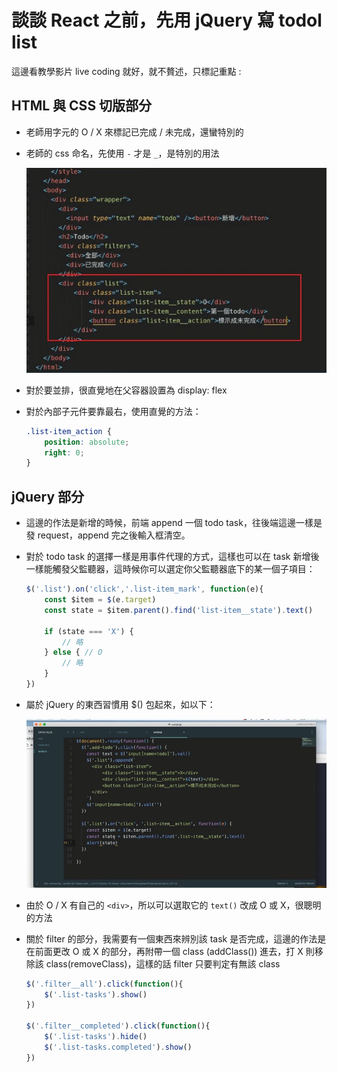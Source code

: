 # 談談 React 之前，先用 jQuery 寫 todol list

這邊看教學影片 live coding 就好，就不贅述，只標記重點 :

## HTML 與 CSS 切版部分

- 老師用字元的 O / X 來標記已完成 / 未完成，還蠻特別的
- 老師的 css 命名，先使用 `-` 才是 `_`，是特別的用法

    ![](./img/1.jpg)

- 對於要並排，很直覺地在父容器設置為 display: flex
- 對於內部子元件要靠最右，使用直覺的方法：

    ```css
    .list-item_action {
        position: absolute;
        right: 0;
    }
    ```
## jQuery 部分

- 這邊的作法是新增的時候，前端 append 一個 todo task，往後端這邊一樣是發 request，append 完之後輸入框清空。
- 對於 todo task 的選擇一樣是用事件代理的方式，這樣也可以在 task 新增後一樣能觸發父監聽器，這時候你可以選定你父監聽器底下的某一個子項目：

    ```javascript
    $('.list').on('click','.list-item_mark', function(e){
        const $item = $(e.target)
        const state = $item.parent().find('list-item__state').text()

        if (state === 'X') {
            // 略
        } else { // O
            // 略
        }
    })
    ```

- 屬於 jQuery 的東西習慣用 $() 包起來，如以下：

    ![](./img/2.jpg)

- 由於 O / X 有自己的 `<div>`，所以可以選取它的 `text()` 改成 O 或 X，很聰明的方法

- 關於 filter 的部分，我需要有一個東西來辨別該 task 是否完成，這邊的作法是在前面更改 O 或 X 的部分，再附帶一個 class (addClass()) 進去，打 X 則移除該 class(removeClass)，這樣的話 filter 只要判定有無該 class 

    ```javascript
    $('.filter__all').click(function(){
        $('.list-tasks').show()
    })

    $('.filter__completed').click(function(){
        $('.list-tasks').hide()
        $('.list-tasks.completed').show()
    })
    ```